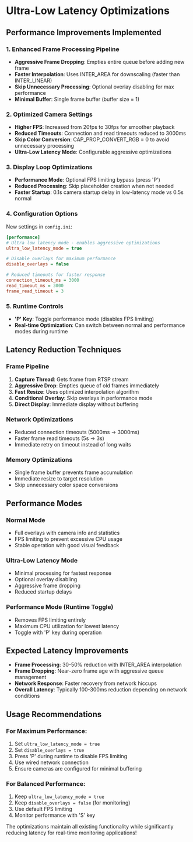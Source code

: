 # Ultra-Low Latency Optimizations

## Performance Improvements Implemented

### 1. Enhanced Frame Processing Pipeline
- **Aggressive Frame Dropping**: Empties entire queue before adding new frame
- **Faster Interpolation**: Uses INTER_AREA for downscaling (faster than INTER_LINEAR)
- **Skip Unnecessary Processing**: Optional overlay disabling for max performance
- **Minimal Buffer**: Single frame buffer (buffer size = 1)

### 2. Optimized Camera Settings
- **Higher FPS**: Increased from 20fps to 30fps for smoother playback
- **Reduced Timeouts**: Connection and read timeouts reduced to 3000ms
- **Skip Color Conversion**: CAP_PROP_CONVERT_RGB = 0 to avoid unnecessary processing
- **Ultra-Low Latency Mode**: Configurable aggressive optimizations

### 3. Display Loop Optimizations
- **Performance Mode**: Optional FPS limiting bypass (press 'P')
- **Reduced Processing**: Skip placeholder creation when not needed
- **Faster Startup**: 0.1s camera startup delay in low-latency mode vs 0.5s normal

### 4. Configuration Options

New settings in `config.ini`:

```ini
[performance]
# Ultra low latency mode - enables aggressive optimizations
ultra_low_latency_mode = true

# Disable overlays for maximum performance
disable_overlays = false

# Reduced timeouts for faster response
connection_timeout_ms = 3000
read_timeout_ms = 3000
frame_read_timeout = 3
```

### 5. Runtime Controls
- **'P' Key**: Toggle performance mode (disables FPS limiting)
- **Real-time Optimization**: Can switch between normal and performance modes during runtime

## Latency Reduction Techniques

### Frame Pipeline
1. **Capture Thread**: Gets frame from RTSP stream
2. **Aggressive Drop**: Empties queue of old frames immediately
3. **Fast Resize**: Uses optimized interpolation algorithm
4. **Conditional Overlay**: Skip overlays in performance mode
5. **Direct Display**: Immediate display without buffering

### Network Optimizations
- Reduced connection timeouts (5000ms → 3000ms)
- Faster frame read timeouts (5s → 3s)
- Immediate retry on timeout instead of long waits

### Memory Optimizations
- Single frame buffer prevents frame accumulation
- Immediate resize to target resolution
- Skip unnecessary color space conversions

## Performance Modes

### Normal Mode
- Full overlays with camera info and statistics
- FPS limiting to prevent excessive CPU usage
- Stable operation with good visual feedback

### Ultra-Low Latency Mode
- Minimal processing for fastest response
- Optional overlay disabling
- Aggressive frame dropping
- Reduced startup delays

### Performance Mode (Runtime Toggle)
- Removes FPS limiting entirely
- Maximum CPU utilization for lowest latency
- Toggle with 'P' key during operation

## Expected Latency Improvements

- **Frame Processing**: 30-50% reduction with INTER_AREA interpolation
- **Frame Dropping**: Near-zero frame age with aggressive queue management
- **Network Response**: Faster recovery from network hiccups
- **Overall Latency**: Typically 100-300ms reduction depending on network conditions

## Usage Recommendations

### For Maximum Performance:
1. Set `ultra_low_latency_mode = true`
2. Set `disable_overlays = true`
3. Press 'P' during runtime to disable FPS limiting
4. Use wired network connection
5. Ensure cameras are configured for minimal buffering

### For Balanced Performance:
1. Keep `ultra_low_latency_mode = true`
2. Keep `disable_overlays = false` (for monitoring)
3. Use default FPS limiting
4. Monitor performance with 'S' key

The optimizations maintain all existing functionality while significantly reducing latency for real-time monitoring applications!
